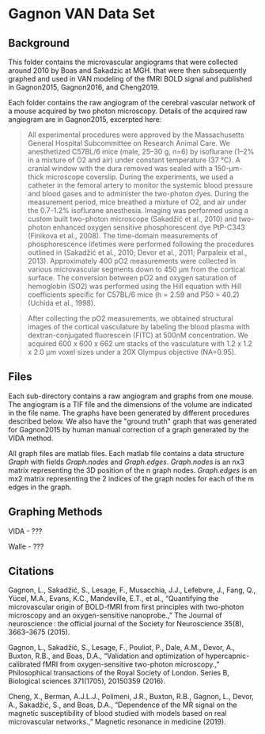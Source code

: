 # Gagnon VAN Data Set

## Background
This folder contains the microvascular angiograms that were collected around 2010 by 
Boas and Sakadzic at MGH. that were then subsequently graphed and used in VAN modeling of the fMRI BOLD signal
and published in Gagnon2015, Gagnon2016, and Cheng2019.

Each folder contains the raw angiogram of the cerebral vascular network of a mouse acquired by two photon microscopy. Details of the acquired raw angiogram are in Gagnon2015, excerpted here:

> All experimental procedures were approved by the Massachusetts General Hospital Subcommittee on Research Animal Care. We anesthetized C57BL/6 mice (male, 25–30 g, n=6) by isoflurane (1–2% in a mixture of O2 and air) under constant temperature (37 °C). A cranial window with the dura removed was sealed with a 150-μm-thick microscope coverslip. During the experiments, we used a catheter in the femoral artery to monitor the systemic blood pressure and blood gases and to administer the two-photon dyes. During the measurement period, mice breathed a mixture of O2, and air under the 0.7-1.2% isoflurane anesthesia. Imaging was performed using a custom built two-photon microscope (Sakadžić et al., 2010) and two-photon enhanced oxygen sensitive phosphorescent dye PtP-C343 (Finikova et al., 2008). The time-domain measurements of phosphorescence lifetimes were performed following the procedures outlined in (Sakadžić et al., 2010; Devor et al., 2011; Parpaleix et al., 2013). Approximately 400 pO2 measurements were collected in various microvascular segments down to 450 µm from the cortical surface. The conversion between pO2 and oxygen saturation of hemoglobin (SO2) was performed using the Hill equation with Hill coefficients specific for C57BL/6 mice (h = 2.59 and P50 = 40.2) (Uchida et al., 1998).

> After collecting the pO2 measurements, we obtained structural images of the cortical vasculature by labeling the blood plasma with dextran-conjugated fluorescein (FITC) at 500nM concentration. We acquired 600 x 600 x 662 um stacks of the vasculature with 1.2 x 1.2 x 2.0 μm voxel sizes under a 20X Olympus objective (NA=0.95). 


## Files
Each sub-directory contains a raw angiogram and graphs from one mouse. The angiogram is a TIF file and the dimensions of the volume are indicated in the file name. The graphs have been generated by different procedures described below. We also have the "ground truth" graph that was generated for Gagnon2015 by human manual correction of a graph generated by the VIDA method. 

All graph files are matlab files. Each matlab file contains a data structure *Graph* with fields *Graph.nodes* and *Graph.edges*. *Graph.nodes* is an nx3 matrix representing the 3D position of the n graph nodes. *Graph.edges* is an mx2 matrix representing the 2 indices of the graph nodes for each of the m edges in the graph.


## Graphing Methods

VIDA - ???

Walle - ???


## Citations

Gagnon, L., Sakadžić, S., Lesage, F., Musacchia, J.J., Lefebvre, J., Fang, Q., Yücel, M.A., Evans, K.C., Mandeville, E.T., et al., “Quantifying the microvascular origin of BOLD-fMRI from first principles with two-photon microscopy and an oxygen-sensitive nanoprobe.,” The Journal of neuroscience : the official journal of the Society for Neuroscience 35(8), 3663–3675 (2015).

Gagnon, L., Sakadžić, S., Lesage, F., Pouliot, P., Dale, A.M., Devor, A., Buxton, R.B., and Boas, D.A., “Validation and optimization of hypercapnic-calibrated fMRI from oxygen-sensitive two-photon microscopy.,” Philosophical transactions of the Royal Society of London. Series B, Biological sciences 371(1705), 20150359 (2016).

Cheng, X., Berman, A.J.L.J., Polimeni, J.R., Buxton, R.B., Gagnon, L., Devor, A., Sakadžić, S., and Boas, D.A., “Dependence of the MR signal on the magnetic susceptibility of blood studied with models based on real microvascular networks.,” Magnetic resonance in medicine (2019).

